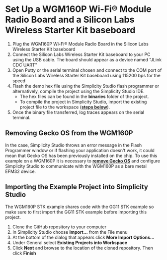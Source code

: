 # Set Up a WGM160P Wi-Fi® Module Radio Board and a Silicon Labs Wireless Starter Kit baseboard

1. Plug the WGM160P Wi-Fi® Module Radio Board in the Silicon Labs Wireless Starter Kit baseboard
3. Connect the Silicon Labs Wireless Starter Kit baseboard to your PC using the USB cable. The board should appear as a device named 
"JLink CDC UART"
4. Open Putty or the serial terminal chosen and connect to the COM port of the Silicon Labs Wireless Starter Kit baseboard using 115200 bps for the speed
5. Flash the demo hex file using the Simplicity Studio flash programmer or alternatively, compile the project using the Simplicity Studio IDE.
    * The hex files can be found in the **binaries** folder of the project.
    * To compile the project in Simplicity Studio, import the existing project file to the workspace ([**steps below**](#importing-the-example-project-into-simplicity-studio)).
6. Once the binary file transferred, log traces appears on the serial terminal.

## Removing Gecko OS from the WGM160P

In the case, Simplicity Studio throws an error message in the Flash Programmer window or if flashing your application doesn't work, it could mean that Gecko OS has been previously installed on the chip.
To use this example on a WGM160P it is necessary to [**remove Gecko OS**](../../shared/wgm160p/bootloader/README.md) and configure Simplicity Studio to communicate with the WGM160P as a bare metal EFM32 device.

## Importing the Example Project into Simplicity Studio

The WGM160P STK example shares code with the GG11 STK example so make sure to first import the GG11 STK example before importing this project.

1. Clone the GitHub repository to your computer
2. In Simplicity Studio choose **Import...** from the File menu
3. At the bottom of the dialog that appears click **More Import Options...**
4. Under General select **Existing Projects into Workspace**
5. Click **Next** and browse to the location of the cloned repository. Then click **Finish**
